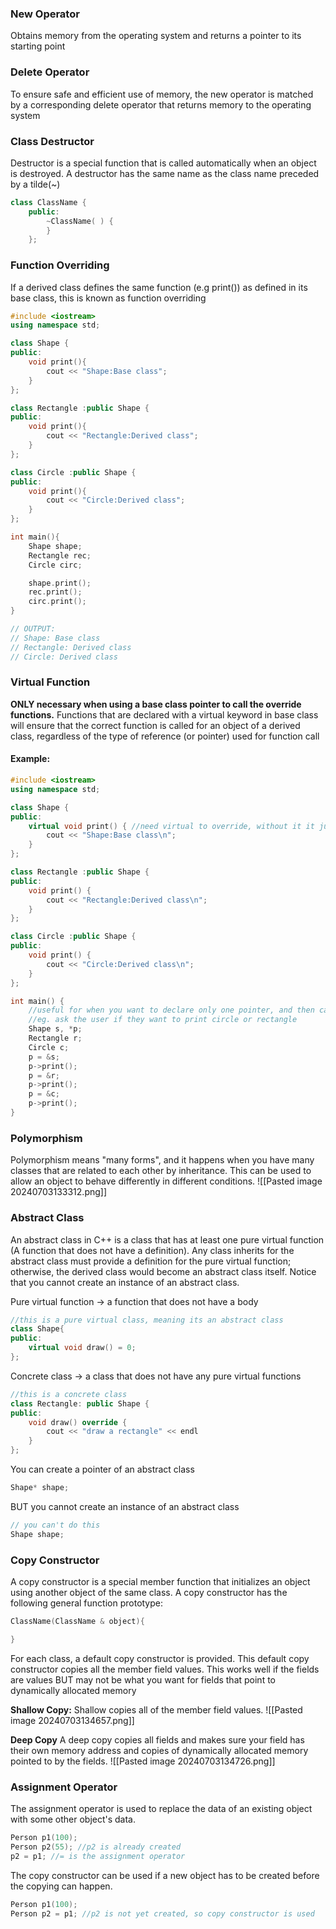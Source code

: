 ### New Operator
Obtains memory from the operating system and returns a pointer to its starting point

### Delete Operator
To ensure safe and efficient use of memory, the new operator is matched by a corresponding delete operator that returns memory to the operating system

### Class Destructor
Destructor is a special function that is called automatically when an object is destroyed. A destructor has the same name as the class name preceded by a tilde(~)

```cpp
class ClassName {
	public:
		~ClassName( ) {
		}
	};
```

### Function Overriding
If a derived class defines the same function (e.g print()) as defined in its base class, this is known as function overriding

```cpp
#include <iostream>
using namespace std;

class Shape {
public:
	void print(){
		cout << "Shape:Base class";
	}
};

class Rectangle :public Shape {
public:
	void print(){
		cout << "Rectangle:Derived class";
	}
};

class Circle :public Shape {
public:
	void print(){
		cout << "Circle:Derived class";
	}
};

int main(){
	Shape shape;
	Rectangle rec;
	Circle circ;

	shape.print();
	rec.print();
	circ.print();
}

// OUTPUT:
// Shape: Base class
// Rectangle: Derived class
// Circle: Derived class
```

### Virtual Function

**ONLY necessary when using a base class pointer to call the override functions.** Functions that are declared with a virtual keyword in base class will ensure that the correct function is called for an object of a derived class, regardless of the type of reference (or pointer) used for function call

#### Example:
```cpp
#include <iostream>
using namespace std;

class Shape {
public:
	virtual void print() { //need virtual to override, without it it just uses the base class function every time
		cout << "Shape:Base class\n";
	}
};

class Rectangle :public Shape {
public:
	void print() {
		cout << "Rectangle:Derived class\n";
	}
};

class Circle :public Shape {
public:
	void print() {
		cout << "Circle:Derived class\n";
	}
};

int main() {
	//useful for when you want to declare only one pointer, and then can assign the value of it at runtime
	//eg. ask the user if they want to print circle or rectangle
	Shape s, *p;
	Rectangle r;
	Circle c;
	p = &s;
	p->print();
	p = &r;
	p->print();
	p = &c;
	p->print();
}
```

### Polymorphism 
Polymorphism means "many forms", and it happens when you have many classes that are related to each other by inheritance. This can be used to allow an object to behave differently in different conditions. 
![[Pasted image 20240703133312.png]]

### Abstract Class
An abstract class in C++ is a class that has at least one pure virtual function (A function that does not have a definition). Any class inherits for the abstract class must provide a definition for the pure virtual function; otherwise, the derived class would become an abstract class itself. Notice that you cannot create an instance of an abstract class.

Pure virtual function -> a function that does not have a body
```cpp
//this is a pure virtual class, meaning its an abstract class
class Shape{
public:
	virtual void draw() = 0;
};
```

Concrete class -> a class that does not have any pure virtual functions
```cpp
//this is a concrete class
class Rectangle: public Shape {
public:
	void draw() override {
		cout << "draw a rectangle" << endl
	}
};
```

You can create a pointer of an abstract class
```cpp
Shape* shape;
```

BUT you cannot create an instance of an abstract class
```cpp
// you can't do this
Shape shape;
```

### Copy Constructor
A copy constructor is a special member function that initializes an object using another object of the same class. A copy constructor has the following general function prototype:
```cpp
ClassName(ClassName & object){

}
```
For each class, a default copy constructor is provided. This default copy constructor copies all the member field values. This works well if the fields are values BUT may not be what you want for fields that point to dynamically allocated memory

**Shallow Copy:**
Shallow copies all of the member field values.
![[Pasted image 20240703134657.png]]

**Deep Copy**
A deep copy copies all fields and makes sure your field has their own memory address and copies of dynamically allocated memory pointed to by the fields.
![[Pasted image 20240703134726.png]]

### Assignment Operator
The assignment operator is used to replace the data of an existing object with some other object's data.
```cpp
Person p1(100);
Person p2(55); //p2 is already created
p2 = p1; //= is the assignment operator
```

The copy constructor can be used if a new object has to be created before the copying can happen.
```cpp
Person p1(100);
Person p2 = p1; //p2 is not yet created, so copy constructor is used
```